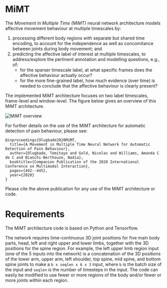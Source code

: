 # MiMT

The *Movement in Multiple Time (MiMT)* neural network architecture models affective movement behaviour at multiple timescales by:
1. processing different body regions with separate but shared time encoding, to account for the independence as well as concomitance between joints during body movement; and
2. predicting the affective label of interest at multiple timescales, to address/explore the pertinent annotation and modelling questions, e.g., of: 
   * for the sparser timescale label, at what specific frames does the affective behaviour actually occur? 
   * for the more fine-grained label, how much evidence (over time) is needed to conclude that the affective behaviour is clearly present? 
		
		
The implemented MiMT architecture focuses on two label timescales, frame-level and window-level. The figure below gives an overview of this MiMT architecture.

![MiMT overview](https://user-images.githubusercontent.com/27019825/148803506-d30b59b7-9f45-4778-acc0-a3019fe09e30.png)

For further details on the use of the MiMT architecture for automatic detection of pain behaviour, please see:

```
@inproceedings{Olugbade2020MiMT,
  title={A Movement in Multiple Time Neural Network for Automatic Detection of Pain Behaviour},
  author={Olugbade, Temitayo and Gold, Nicolas and Williams, Amanda C de C and Bianchi-Berthouze, Nadia},
  booktitle={Companion Publication of the 2020 International Conference on Multimodal Interaction},
  pages={442--445},
  year={2020}
}
```

Please cite the above publication for any use of the MiMT architecture or code.


# Requirements
The MiMT architecture code is based on Python and Tensorflow. 

The network requires time-continuous 3D joint positions for five main body parts, head, left and right upper and lower limbs, together with the 3D positions for the spine region. For example, the left upper limb region input (one of the 5 inputs into the network) is a concatenation of the 3D positions of the lower arm, upper arm, left shoulder, top spine, mid spine, and bottom spine joints to make a `b x seqlen x 6 x 3` input, where `b` is the batch size of the input and `seqlen` is the number of timesteps in the input. The code can easily be modified to use fewer or more regions of the body and/or fewer or more joints within each region.
